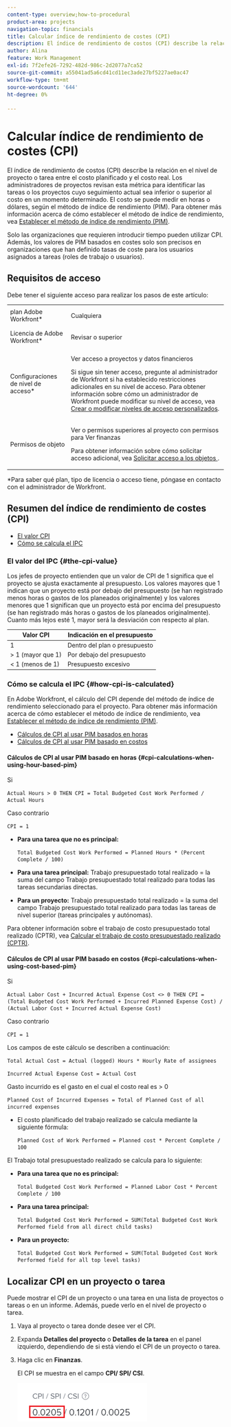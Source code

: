 ```yaml
---
content-type: overview;how-to-procedural
product-area: projects
navigation-topic: financials
title: Calcular índice de rendimiento de costes (CPI)
description: El índice de rendimiento de costos (CPI) describe la relación en el nivel de proyecto o tarea entre el costo planificado y el costo real. Los administradores de proyectos revisan esta métrica para identificar las tareas o los proyectos cuyo seguimiento actual sea inferior o superior al costo en un momento determinado.
author: Alina
feature: Work Management
exl-id: 7f2efe26-7292-482d-986c-2d2077a7ca52
source-git-commit: a55041ad5a6cd41cd11ec3ade27bf5227ae0ac47
workflow-type: tm+mt
source-wordcount: '644'
ht-degree: 0%

---
```


# Calcular índice de rendimiento de costes (CPI)

<!--
<p data-mc-conditions="QuicksilverOrClassic.Draft mode">(NOTE: Linked to the product. Do not change link.)</p>
-->

El índice de rendimiento de costos (CPI) describe la relación en el nivel de proyecto o tarea entre el costo planificado y el costo real. Los administradores de proyectos revisan esta métrica para identificar las tareas o los proyectos cuyo seguimiento actual sea inferior o superior al costo en un momento determinado. El costo se puede medir en horas o dólares, según el método de índice de rendimiento (PIM). Para obtener más información acerca de cómo establecer el método de índice de rendimiento, vea [Establecer el método de índice de rendimiento (PIM)](../../../manage-work/projects/project-finances/set-pim.md).

Solo las organizaciones que requieren introducir tiempo pueden utilizar CPI. Además, los valores de PIM basados en costes solo son precisos en organizaciones que han definido tasas de coste para los usuarios asignados a tareas (roles de trabajo o usuarios).

## Requisitos de acceso

Debe tener el siguiente acceso para realizar los pasos de este artículo:

<table style="table-layout:auto"> 
 <col> 
 <col> 
 <tbody> 
  <tr> 
   <td role="rowheader">plan Adobe Workfront*</td> 
   <td> <p>Cualquiera</p> </td> 
  </tr> 
  <tr> 
   <td role="rowheader">Licencia de Adobe Workfront*</td> 
   <td> <p>Revisar o superior</p> </td> 
  </tr> 
  <tr> 
   <td role="rowheader">Configuraciones de nivel de acceso*</td> 
   <td> <p>Ver acceso a proyectos y datos financieros</p> <p> Si sigue sin tener acceso, pregunte al administrador de Workfront si ha establecido restricciones adicionales en su nivel de acceso. Para obtener información sobre cómo un administrador de Workfront puede modificar su nivel de acceso, vea <a href="../../../administration-and-setup/add-users/configure-and-grant-access/create-modify-access-levels.md" class="MCXref xref">Crear o modificar niveles de acceso personalizados</a>.</p> </td> 
  </tr> 
  <tr> 
   <td role="rowheader">Permisos de objeto</td> 
   <td> <p>Ver o permisos superiores al proyecto con permisos para Ver finanzas</p> <p>Para obtener información sobre cómo solicitar acceso adicional, vea <a href="../../../workfront-basics/grant-and-request-access-to-objects/request-access.md" class="MCXref xref">Solicitar acceso a los objetos </a>.</p> </td> 
  </tr> 
 </tbody> 
</table>

&#42;Para saber qué plan, tipo de licencia o acceso tiene, póngase en contacto con el administrador de Workfront.

## Resumen del índice de rendimiento de costes (CPI)

* [El valor CPI](#the-cpi-value)
* [Cómo se calcula el IPC](#how-cpi-is-calculated)

### El valor del IPC {#the-cpi-value}

Los jefes de proyecto entienden que un valor de CPI de 1 significa que el proyecto se ajusta exactamente al presupuesto. Los valores mayores que 1 indican que un proyecto está por debajo del presupuesto (se han registrado menos horas o gastos de los planeados originalmente) y los valores menores que 1 significan que un proyecto está por encima del presupuesto (se han registrado más horas o gastos de los planeados originalmente). Cuanto más lejos esté 1, mayor será la desviación con respecto al plan.

| **Valor CPI** | **Indicación en el presupuesto** |
|---|---|
| 1 | Dentro del plan o presupuesto |
| > 1 (mayor que 1) | Por debajo del presupuesto |
| &lt; 1 (menos de 1) | Presupuesto excesivo |


### Cómo se calcula el IPC {#how-cpi-is-calculated}

En Adobe Workfront, el cálculo del CPI depende del método de índice de rendimiento seleccionado para el proyecto. Para obtener más información acerca de cómo establecer el método de índice de rendimiento, vea [Establecer el método de índice de rendimiento (PIM)](../../../manage-work/projects/project-finances/set-pim.md).

* [Cálculos de CPI al usar PIM basados en horas](#cpi-calculations-when-using-hour-based-pim)
* [Cálculos de CPI al usar PIM basado en costos](#cpi-calculations-when-using-cost-based-pim)

#### Cálculos de CPI al usar PIM basado en horas {#cpi-calculations-when-using-hour-based-pim}

Si

```
Actual Hours > 0 THEN CPI = Total Budgeted Cost Work Performed / Actual Hours
```

Caso contrario

```
CPI = 1
```

* **Para una tarea que no es principal:**

  ```
  Total Budgeted Cost Work Performed = Planned Hours * (Percent Complete / 100)
  ```

* **Para una tarea principal:**
Trabajo presupuestado total realizado = la suma del campo Trabajo presupuestado total realizado para todas las tareas secundarias directas.

* **Para un proyecto:**
Trabajo presupuestado total realizado = la suma del campo Trabajo presupuestado total realizado para todas las tareas de nivel superior (tareas principales y autónomas).

Para obtener información sobre el trabajo de costo presupuestado total realizado (CPTR), vea [Calcular el trabajo de costo presupuestado realizado (CPTR)](../../../manage-work/projects/project-finances/calculate-bcwp.md).

#### Cálculos de CPI al usar PIM basado en costos {#cpi-calculations-when-using-cost-based-pim}

<!--
<p data-mc-conditions="QuicksilverOrClassic.Draft mode"><code>CPI = (Planned Cost of Work Performed + Planned Cost of Incurred Expenses) / (Total Actual Cost + Actual Cost of Incurred Expenses) </code> </p>
-->

<!--
<p data-mc-conditions="QuicksilverOrClassic.Draft mode"><code>NOTE: this used to be here before - above - but Anna sent me the one below. I kept the other one, although she is still researching its validity - see this issue: https://hub.workfront.com/issue/5fc7b1cf00012aeebf9e822db8ea2513/overview)</code> </p>
-->

Si

```
Actual Labor Cost + Incurred Actual Expense Cost <> 0 THEN CPI = (Total Budgeted Cost Work Performed + Incurred Planned Expense Cost) / (Actual Labor Cost + Incurred Actual Expense Cost)
```



Caso contrario

```
CPI = 1
```

<!--
<p data-mc-conditions="QuicksilverOrClassic.Draft mode"><code>(NOTE: above: this used to say: CPI = CPI Labor, but Anna had me fix it on July 21, 2021)</code> </p>
-->

Los campos de este cálculo se describen a continuación:

```
Total Actual Cost = Actual (logged) Hours * Hourly Rate of assignees
```

```
Incurred Actual Expense Cost = Actual Cost
```

Gasto incurrido es el gasto en el cual el costo real es > 0

```
Planned Cost of Incurred Expenses = Total of Planned Cost of all incurred expenses
```



<!--
  <p data-mc-conditions="QuicksilverOrClassic.Draft mode">(NOTE: Old calculation - taken out by Lilit and replaced below: Planned Cost of Work Performed= (planned labor cost) * (percent complete) / 100 where planned labor cost is the planned hours allocated to assignees * their rates.)</p>
  -->

* El costo planificado del trabajo realizado se calcula mediante la siguiente fórmula:

  ```
  Planned Cost of Work Performed = Planned cost * Percent Complete / 100
  ```

El Trabajo total presupuestado realizado se calcula para lo siguiente:

* **Para una tarea que no es principal:**

  ```
  Total Budgeted Cost Work Performed = Planned Labor Cost * Percent Complete / 100
  ```

* **Para una tarea principal:**

  ```
  Total Budgeted Cost Work Performed = SUM(Total Budgeted Cost Work Performed field from all direct child tasks)
  ```

* **Para un proyecto:**

  ```
  Total Budgeted Cost Work Performed = SUM(Total Budgeted Cost Work Performed field for all top level tasks)
  ```



## Localizar CPI en un proyecto o tarea

Puede mostrar el CPI de un proyecto o una tarea en una lista de proyectos o tareas o en un informe. Además, puede verlo en el nivel de proyecto o tarea.

1. Vaya al proyecto o tarea donde desee ver el CPI.
1. Expanda **Detalles del proyecto** o **Detalles de la tarea** en el panel izquierdo, dependiendo de si está viendo el CPI de un proyecto o tarea.

1. Haga clic en **Finanzas**.

   El CPI se muestra en el campo **CPI/ SPI/ CSI**.

   ![](assets/cpi-on-project-nwe.png)

